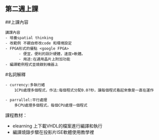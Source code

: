第二週上課
----------------

##上課內容

    講課內容
    - 培養spatial thinking
    - 改範例 不親自修改code 和環境設定
    - FPGA形式的優點 <google FPGA>
          - 便宜，便利的設計硬體，速度>軟體。
          - 用途:在通用晶片上附加功能
    - 編譯範例程式並燒錄到機器上
    

#名詞解釋

    - currency:多執行緒
        1CPU處理多個程式，作法:每個程式分配0.0?秒，讓每個程式看起來像是一直在運作

    - parrallel:平行處理
        多CPU處理多個程式，每個CPU處理一個程式


課程教材： 
- elearning 上下載VHDL的檔案進行編譯和執行
- 編譯燒錄步驟在投影片ISE軟體使用教學裡